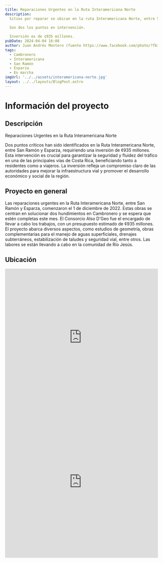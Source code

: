 ```yaml
---
title: Reparaciones Urgentes en la Ruta Interamericana Norte
description: 
  Sitios por reparar se ubican en la ruta Interamericana Norte, entre San Ramón y Esparza.
  
  Son dos los puntos en intervención.

  Inversión es de ¢935 millones.
pubDate: 2024-04-04 16:08
author: Juan Andrés Montero (fuente https://www.facebook.com/photo/?fbid=730705422568564&set=a.190432066595905)
tags:
  - Cambronero
  - Interamericana
  - San Ramón
  - Esparza
  - En marcha
imgUrl: '../../assets/interamericana-norte.jpg'
layout: ../../layouts/BlogPost.astro
---
```


# Información del proyecto
## Descripción

Reparaciones Urgentes en la Ruta Interamericana Norte

Dos puntos críticos han sido identificados en la Ruta Interamericana Norte, entre San Ramón y Esparza, requiriendo una inversión de ¢935 millones. Esta intervención es crucial para garantizar la seguridad y fluidez del tráfico en una de las principales vías de Costa Rica, beneficiando tanto a residentes como a viajeros. La inversión refleja un compromiso claro de las autoridades para mejorar la infraestructura vial y promover el desarrollo económico y social de la región.

## Proyecto en general 

Las reparaciones urgentes en la Ruta Interamericana Norte, entre San Ramón y Esparza, comenzaron el 1 de diciembre de 2022. Estas obras se centran en solucionar dos hundimientos en Cambronero y se espera que estén completas este mes. El Consorcio Also D'Geo fue el encargado de llevar a cabo los trabajos, con un presupuesto estimado de ¢935 millones. El proyecto abarca diversos aspectos, como estudios de geometría, obras complementarias para el manejo de aguas superficiales, drenajes subterráneos, estabilización de taludes y seguridad vial, entre otros. Las labores se están llevando a cabo en la comunidad de Río Jesús.

## Ubicación
<iframe src="https://www.google.com/maps/embed?pb=!1m28!1m12!1m3!1d76691.65284868682!2d-84.60931739064151!3d10.040942124871398!2m3!1f0!2f0!3f0!3m2!1i1024!2i768!4f13.1!4m13!3e6!4m5!1s0x8fa036e05f9e6025%3A0xa29124e569265597!2sPuntarenas%20Province%2C%20Esparza!3m2!1d9.9906919!2d-84.667374!4m5!1s0x8fa044e377d3afdb%3A0x25fec024d645683a!2sAlajuela%20Province%2C%20San%20Ramon!3m2!1d10.091028399999999!2d-84.4703933!5e1!3m2!1sen!2scr!4v1712270728755!5m2!1sen!2scr" width="100%" height="450" style="border:0;" allowfullscreen="" loading="lazy" referrerpolicy="no-referrer-when-downgrade"></iframe>

<iframe src="https://widgets.commoninja.com/iframe/a3b65110-9f7d-46b8-b3f6-7ad4c97dd2e7" width="100%" height="500px" frameborder="0" scrolling="no"></iframe>
